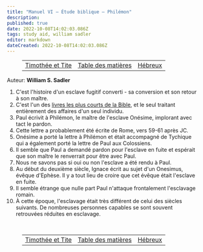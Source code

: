 ```yaml
---
title: "Manuel VI — Étude biblique — Philémon"
description: 
published: true
date: 2022-10-08T14:02:03.086Z
tags: study aid, william sadler
editor: markdown
dateCreated: 2022-10-08T14:02:03.086Z
---
```


<figure class="table chapter-navigator">
	<table>
		<tbody>
		<tr>
			<td><a href="/fr/article/William_S_Sadler/Workbook_6_Bible_Study/Study_2_14_Timothy_Titus">Timothée et Tite</a></td>
			<td><a href="/fr/article/William_S_Sadler/Workbook_6_Bible_Study/Index">Table des matières</a></td>
			<td><a href="/fr/article/William_S_Sadler/Workbook_6_Bible_Study/Study_2_16_Hebrews">Hébreux</a></td>
		</tr>
		</tbody>
	</table>
</figure>

Auteur: **William S. Sadler**

1. C'est l'histoire d'un esclave fugitif converti - sa conversion et son retour à son maître.
2. C'est l'un des [livres les plus courts de la Bible](/en/Bible/Philemon/1), et le seul traitant entièrement des affaires d'un seul individu.
3. Paul écrivit à Philémon, le maître de l'esclave Onésime, implorant avec tact le pardon.
4. Cette lettre a probablement été écrite de Rome, vers 59-61 après JC.
5. Onésime a porté la lettre à Philémon et était accompagné de Tychique qui a également porté la lettre de Paul aux Colossiens.
6. Il semble que Paul a demandé pardon pour l'esclave en fuite et espérait que son maître le renverrait pour être avec Paul.
7. Nous ne savons pas si oui ou non l'esclave a été rendu à Paul.
8. Au début du deuxième siècle, Ignace écrit au sujet d'un Onesimus, évêque d'Ephèse. Il y a tout lieu de croire que cet évêque était l'esclave en fuite.
9. Il semble étrange que nulle part Paul n'attaque frontalement l'esclavage romain.
10. À cette époque, l'esclavage était très différent de celui des siècles suivants. De nombreuses personnes capables se sont souvent retrouvées réduites en esclavage.


<br>

<figure class="table chapter-navigator">
	<table>
		<tbody>
		<tr>
			<td><a href="/fr/article/William_S_Sadler/Workbook_6_Bible_Study/Study_2_14_Timothy_Titus">Timothée et Tite</a></td>
			<td><a href="/fr/article/William_S_Sadler/Workbook_6_Bible_Study/Index">Table des matières</a></td>
			<td><a href="/fr/article/William_S_Sadler/Workbook_6_Bible_Study/Study_2_16_Hebrews">Hébreux</a></td>
		</tr>
		</tbody>
	</table>
</figure>